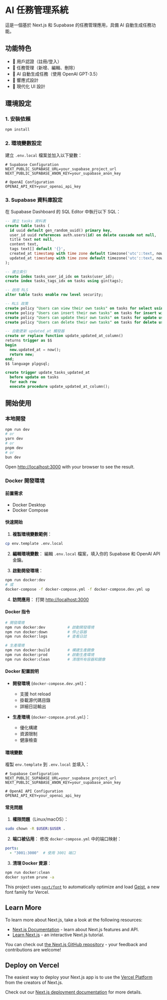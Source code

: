 # AI 任務管理系統

這是一個基於 Next.js 和 Supabase 的任務管理應用，具備 AI 自動生成任務功能。

## 功能特色

- 🔐 用戶認證（註冊/登入）
- 📝 任務管理（新增、編輯、刪除）
- 🤖 AI 自動生成任務（使用 OpenAI GPT-3.5）
- 📱 響應式設計
- 🎨 現代化 UI 設計

## 環境設定

### 1. 安裝依賴

```bash
npm install
```

### 2. 環境變數設定

建立 `.env.local` 檔案並加入以下變數：

```env
# Supabase Configuration
NEXT_PUBLIC_SUPABASE_URL=your_supabase_project_url
NEXT_PUBLIC_SUPABASE_ANON_KEY=your_supabase_anon_key

# OpenAI Configuration
OPENAI_API_KEY=your_openai_api_key
```

### 3. Supabase 資料庫設定

在 Supabase Dashboard 的 SQL Editor 中執行以下 SQL：

```sql
-- 建立 tasks 資料表
create table tasks (
  id uuid default gen_random_uuid() primary key,
  user_id uuid references auth.users(id) on delete cascade not null,
  title text not null,
  content text,
  tags text[] default '{}',
  created_at timestamp with time zone default timezone('utc'::text, now()) not null,
  updated_at timestamp with time zone default timezone('utc'::text, now()) not null
);

-- 建立索引
create index tasks_user_id_idx on tasks(user_id);
create index tasks_tags_idx on tasks using gin(tags);

-- 啟用 RLS
alter table tasks enable row level security;

-- RLS 政策
create policy "Users can view their own tasks" on tasks for select using (auth.uid() = user_id);
create policy "Users can insert their own tasks" on tasks for insert with check (auth.uid() = user_id);
create policy "Users can update their own tasks" on tasks for update using (auth.uid() = user_id);
create policy "Users can delete their own tasks" on tasks for delete using (auth.uid() = user_id);

-- 自動更新 updated_at 觸發器
create or replace function update_updated_at_column()
returns trigger as $$
begin
  new.updated_at = now();
  return new;
end;
$$ language plpgsql;

create trigger update_tasks_updated_at
  before update on tasks
  for each row
  execute procedure update_updated_at_column();
```

## 開始使用

### 本地開發

```bash
npm run dev
# or
yarn dev
# or
pnpm dev
# or
bun dev
```

Open [http://localhost:3000](http://localhost:3000) with your browser to see the result.

### Docker 開發環境

#### 前置需求

- Docker Desktop
- Docker Compose

#### 快速開始

1. **複製環境變數範例**：
```bash
cp env.template .env.local
```

2. **編輯環境變數**：
編輯 `.env.local` 檔案，填入你的 Supabase 和 OpenAI API 金鑰。

3. **啟動開發環境**：
```bash
npm run docker:dev
# 或
docker-compose -f docker-compose.yml -f docker-compose.dev.yml up
```

4. **訪問應用**：
打開 [http://localhost:3000](http://localhost:3000)

#### Docker 指令

```bash
# 開發環境
npm run docker:dev          # 啟動開發環境
npm run docker:down         # 停止容器
npm run docker:logs         # 查看日誌

# 生產環境
npm run docker:build        # 構建生產鏡像
npm run docker:prod         # 啟動生產環境
npm run docker:clean        # 清理所有容器和鏡像
```

#### Docker 配置說明

- **開發環境** (`docker-compose.dev.yml`)：
  - 支援 hot reload
  - 掛載源代碼目錄
  - 詳細日誌輸出

- **生產環境** (`docker-compose.prod.yml`)：
  - 優化構建
  - 資源限制
  - 健康檢查

#### 環境變數

複製 `env.template` 到 `.env.local` 並填入：

```env
# Supabase Configuration
NEXT_PUBLIC_SUPABASE_URL=your_supabase_project_url
NEXT_PUBLIC_SUPABASE_ANON_KEY=your_supabase_anon_key

# OpenAI API Configuration
OPENAI_API_KEY=your_openai_api_key
```

#### 常見問題

1. **權限問題**（Linux/macOS）：
```bash
sudo chown -R $USER:$USER .
```

2. **端口被佔用**：
修改 `docker-compose.yml` 中的端口映射：
```yaml
ports:
  - "3001:3000"  # 使用 3001 端口
```

3. **清理 Docker 資源**：
```bash
npm run docker:clean
docker system prune -a
```

This project uses [`next/font`](https://nextjs.org/docs/app/building-your-application/optimizing/fonts) to automatically optimize and load [Geist](https://vercel.com/font), a new font family for Vercel.

## Learn More

To learn more about Next.js, take a look at the following resources:

- [Next.js Documentation](https://nextjs.org/docs) - learn about Next.js features and API.
- [Learn Next.js](https://nextjs.org/learn) - an interactive Next.js tutorial.

You can check out [the Next.js GitHub repository](https://github.com/vercel/next.js) - your feedback and contributions are welcome!

## Deploy on Vercel

The easiest way to deploy your Next.js app is to use the [Vercel Platform](https://vercel.com/new?utm_medium=default-template&filter=next.js&utm_source=create-next-app&utm_campaign=create-next-app-readme) from the creators of Next.js.

Check out our [Next.js deployment documentation](https://nextjs.org/docs/app/building-your-application/deploying) for more details.
